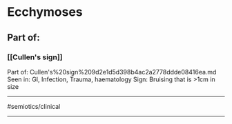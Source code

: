 # Ecchymoses
## Part of:
### [[Cullen's sign]]

Part of: Cullen's%20sign%209d2e1d5d398b4ac2a2778ddde08416ea.md
Seen in: GI, Infection, Trauma, haematology
Sign: Bruising that is >1cm in size

---
#semiotics/clinical 

---
